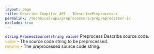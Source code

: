 ```yaml
---
layout: page
title: Describe Compiler API - IDescribePreprocessor
permalink: /technical/api/preprocessors/prepreprocessor-i/
exclude: true
---
```

<span style="color:blue">```string ProcessSource(string value)```</span>
Preprocess Describe source code.<br>
<span style="color:orange">value</span> - The source code string to be preprocessed.<br>
<span style="color:orange">returns</span> - The preprocessed source code string.<br>